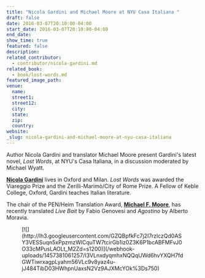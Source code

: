 ```yaml
---
title: "Nicola Gardini and Michael Moore at NYU Casa Italiana "
draft: false
date: 2016-03-07T20:10:00-04:00
start_date: 2016-03-07T20:10:00-04:00
end_date:
show_time: true
featured: false
description:
related_contributor:
  - contributor/nicola-gardini.md
related_book:
  - book/lost-words.md
featured_image_path:
venue:
  name:
  street1:
  street12:
  city:
  state:
  zip:
  country:
website:
_slug: nicola-gardini-and-michael-moore-at-nyu-casa-italiana
---
```


Author Nicola Gardini and translator Michael Moore present Gardini's latest novel, _Lost Words_, at NYU's Casa Italiana, in a discussion moderated by Michael Wyatt.

**[Nicola Gardini](http://www.ndbooks.com/author/nicola-gardini/)** lives in Oxford and Milan. _Lost Words_ was awarded the Viareggio Prize and the Zerilli-Marimò/City of Rome Prize. A Fellow of Keble College, Oxford, Gardini teaches Italian literature.

The chair of the PEN/Heim Translation Award, **[Michael F. Moore](http://www.ndbooks.com/author/michael-f-moore/)**, has recently translated _Live Bait_ by Fabio Genovesi and _Agostino_ by Alberto Moravia.

<figure data-type="image">[![](http://lh3.googleusercontent.com/GZQBpfkFc7j2I7rzlczQd0ASY3VESSuqn5xPpzmzWlCquTW7tcirGb1iz0Z3K6P1bcABFMFvJ0O33cMPusLAOLt_M2Zd=s1200)](/webhook-uploads/1457381061257/I3VLnxdyqmhxNQQqUWd6hvYXQH7fdGWTiwrxagpLyahm56VLc9v8yaz4u-jJ484TibD03HWhpnUaxsN2Vz9AJXMcYOk%3Ds750)</figure>

